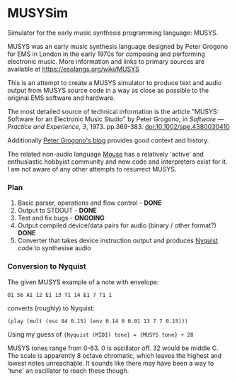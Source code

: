 # MUSYSim
Simulator for the early music synthesis programming language: MUSYS.

MUSYS was an early music synthesis language designed by Peter Grogono for EMS in London in the early 1970s for composing and performing electronic music.
More information and links to primary sources are available at https://esolangs.org/wiki/MUSYS

This is an attempt to create a MUSYS simulator to produce text and audio output from MUSYS source code in a way as close as possible to the original EMS software and hardware.

The most detailed source of technical information is the article "MUSYS: Software for an Electronic Music Studio" by Peter Grogono, in _Software — Practice and Experience, 3_, 1973. pp.369-383. [doi:10.1002/spe.4380030410](https://doi.org/10.1002/spe.4380030410)

Additionally [Peter Grogono's blog](http://users.encs.concordia.ca/~grogono/Bio/ems.html) provides good context and history.

The related non-audio language [Mouse](https://esolangs.org/wiki/Mouse) has a relatively 'active' and enthusiastic hobbyist community and new code and interpreters exist for it. I am not aware of any other attempts to resurrect MUSYS.

### Plan

1. Basic parser, operations and flow control - **DONE**
2. Output to STDOUT - **DONE**
3. Test and fix bugs - **ONGOING**
4. Output compiled device/data pairs for audio (binary / other format?) **DONE**
5. Converter that takes device instruction output and produces [Nyquist](https://www.cs.cmu.edu/~music/nyquist/) code to synthesise audio


### Conversion to Nyquist

The given MUSYS example of a note with envelope:

    O1 56 A1 12 E1 13 T1 14 E1 7 T1 1
  
converts (roughly) to Nyquist:

    (play (mult (osc 84 0.15) (env 0.14 0 0.01 13 7 7 0.15)))
  
Using my guess of `{Nyquist (MIDI) tone} = {MUSYS tone} + 28`

MUSYS tones range from 0-63. 0 is oscillator off. 32 would be middle C. The scale is apparently 8 octave chromatic, which leaves the highest and lowest notes unreachable. It sounds like there may have been a way to 'tune' an oscillator to reach these though.  
